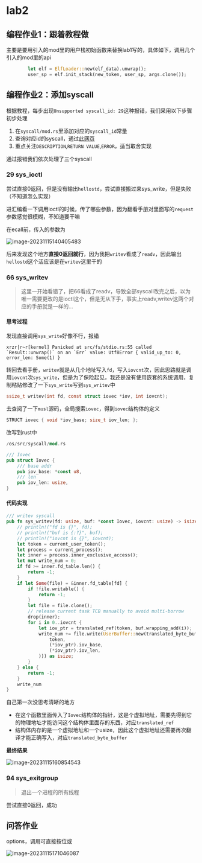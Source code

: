 # lab2

## 编程作业1：跟着教程做

主要是要用引入的mod里的用户栈初始函数来替换lab1写的，具体如下，调用几个引入的mod里的api

```rust
        let elf = ElfLoader::new(elf_data).unwrap();
        user_sp = elf.init_stack(new_token, user_sp, args.clone());
```

## 编程作业2：添加syscall

根据教程，每步出现`Unsupported syscall_id: 29`这种报错，我们采用以下步骤初步处理

1. 在`syscall/mod.rs`里添加对应的`syscall_id`常量
2. 查询对应id的syscall，通过[此网页](https://jborza.com/post/2021-05-11-riscv-linux-syscalls/)
3. 重点关注`DESCRIPTION`,`RETURN VALUE`,`ERROR`，适当取舍实现

通过报错我们依次处理了三个syscall

### 29 sys_ioctl

尝试直接0返回，但是没有输出`hellostd`，尝试直接搬过来sys_write，但是失败（不知道怎么实现）

进汇编看一下调用ioctl的时候，传了哪些参数，因为翻看手册对里面写的`request`参数感觉很模糊，不知道要干嘛

在ecall前，传入的参数为

![image-20231115140405483](https://cdn.jsdelivr.net/gh/Ywinh/TyporaImages@main/202311151404589.png)

后来发现这个地方**直接0返回就行**，因为我把`writev`看成了`readv`，因此输出`hellostd`这个活应该是在`writev`这里干的

### 66 sys_writev

> 这里一开始看错了，把66看成了readv，导致全部syscall改完之后，以为唯一需要更改的是ioctl这个，但是无从下手，事实上readv,writev这两个对应的手册就是一样的...

#### 思考过程

发现直接调用`sys_write`好像不行，报错

```
xrzr|r~r[kernel] Panicked at src/fs/stdio.rs:55 called `Result::unwrap()` on an `Err` value: Utf8Error { valid_up_to: 0, error_len: Some(1) }
```

转回去看手册，`writev`就是从几个地址写入`fd`，写入`iovcnt`次，因此思路就是调用`iovcnt`次`sys_write`，但是为了保险起见，我还是没有使用嵌套的系统调用，复制粘贴修改了一下`sys_write`写到`sys_writev`中

```c
ssize_t writev(int fd, const struct iovec *iov, int iovcnt);
```

去查阅了一下`musl`源码，全局搜索`iovec`，得到`iovec`结构体的定义

```c 
STRUCT iovec { void *iov_base; size_t iov_len; };
```

改写到rust中

```rust
/os/src/syscall/mod.rs

/// Iovec
pub struct Iovec {
    /// base addr
    pub iov_base: *const u8,
    /// len
    pub iov_len: usize,
}
```

#### 代码实现

```rust
/// writev syscall
pub fn sys_writev(fd: usize, buf: *const Iovec, iovcnt: usize) -> isize {
    // println!("fd is {}", fd);
    // println!("buf is {:?}", buf);
    // println!("iovcnt is {}", iovcnt);
    let token = current_user_token();
    let process = current_process();
    let inner = process.inner_exclusive_access();
    let mut write_num = 0;
    if fd >= inner.fd_table.len() {
        return -1;
    }
    if let Some(file) = &inner.fd_table[fd] {
        if !file.writable() {
            return -1;
        }
        let file = file.clone();
        // release current task TCB manually to avoid multi-borrow
        drop(inner);
        for i in 0..iovcnt {
            let iov_ptr = translated_ref(token, buf.wrapping_add(i));
            write_num += file.write(UserBuffer::new(translated_byte_buffer(
                token,
                (*iov_ptr).iov_base,
                (*iov_ptr).iov_len,
            ))) as isize;
        }
    } else {
        return -1;
    }
    write_num
}
```

自己第一次没思考清晰的地方

* 在这个函数里面传入了`Iovec`结构体的指针，这是个虚拟地址，需要先得到它的物理地址才能访问这个结构体里面存的东西，对应`translated_ref`
* 结构体内存的是一个虚拟地址和一个usize，因此这个虚拟地址还需要再次翻译才能正确写入，对应`translated_byte_buffer`

**最终结果**

![image-20231115160854543](https://cdn.jsdelivr.net/gh/Ywinh/TyporaImages@main/202311151608600.png)



### 94 sys_exitgroup

> 退出一个进程的所有线程

尝试直接0返回，成功



## 问答作业

options，调用可直接按位或

![image-20231115171046087](https://cdn.jsdelivr.net/gh/Ywinh/TyporaImages@main/202311151710134.png)
